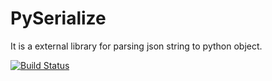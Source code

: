 # PySerialize
It is a external library for parsing json string to python object.

[![Build Status](https://travis-ci.com/ZengXiangkuo/pyserialize.svg?token=W84hxEmxiaTGzzpqVhqG&branch=master)](https://travis-ci.com/ZengXiangkuo/pyserialize)
